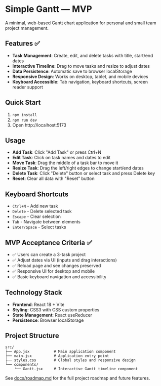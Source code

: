 # Simple Gantt — MVP

A minimal, web-based Gantt chart application for personal and small team project management.

## Features ✅

- **Task Management**: Create, edit, and delete tasks with title, start/end dates
- **Interactive Timeline**: Drag to move tasks and resize to adjust dates
- **Data Persistence**: Automatic save to browser localStorage
- **Responsive Design**: Works on desktop, tablet, and mobile devices
- **Keyboard Accessible**: Tab navigation, keyboard shortcuts, screen reader support

## Quick Start

1. `npm install`
2. `npm run dev`
3. Open http://localhost:5173

## Usage

- **Add Task**: Click "Add Task" or press Ctrl+N
- **Edit Task**: Click on task names and dates to edit
- **Move Task**: Drag the middle of a task bar to move it
- **Resize Task**: Drag the left/right edges to change start/end dates
- **Delete Task**: Click "Delete" button or select task and press Delete key
- **Reset**: Clear all data with "Reset" button

## Keyboard Shortcuts

- `Ctrl+N` - Add new task
- `Delete` - Delete selected task
- `Escape` - Clear selection
- `Tab` - Navigate between elements
- `Enter/Space` - Select tasks

## MVP Acceptance Criteria ✅

- ✅ Users can create a 3-task project
- ✅ Adjust dates via UI (inputs and drag interactions)
- ✅ Reload page and see changes preserved
- ✅ Responsive UI for desktop and mobile
- ✅ Basic keyboard navigation and accessibility

## Technology Stack

- **Frontend**: React 18 + Vite
- **Styling**: CSS3 with CSS custom properties
- **State Management**: React useReducer
- **Persistence**: Browser localStorage

## Project Structure

```
src/
├── App.jsx           # Main application component
├── main.jsx          # Application entry point
├── styles.css        # Global styles and responsive design
└── components/
    └── Gantt.jsx     # Interactive Gantt timeline component
```

See [docs/roadmap.md](docs/roadmap.md) for the full project roadmap and future features.
